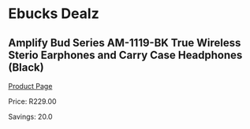 
# Ebucks Dealz
## Amplify Bud Series AM-1119-BK True Wireless Sterio Earphones and Carry Case Headphones (Black)
[Product Page](https://www.ebucks.com/web/shop/productSelected.do?prodId=1161794690&catId=714948688)

Price: R229.00

Savings: 20.0


	